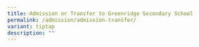 ```yaml
---
title: Admission or Transfer to Greenridge Secondary School
permalink: /admission/admission-transfer/
variant: tiptap
description: ""
---
```

